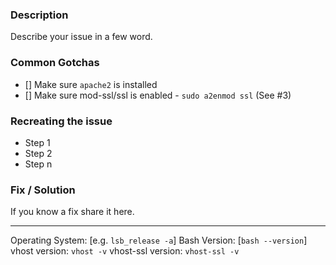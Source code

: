 ### Description
Describe your issue in a few word.

### Common Gotchas
- [] Make sure `apache2` is installed
- [] Make sure mod-ssl/ssl is enabled - `sudo a2enmod ssl` (See #3)

### Recreating the issue
- Step 1
- Step 2
- Step n

### Fix / Solution
If you know a fix share it here.

---

Operating System: [e.g. `lsb_release -a`]
Bash Version: [`bash --version`]
vhost version: `vhost -v`
vhost-ssl version: `vhost-ssl -v`
